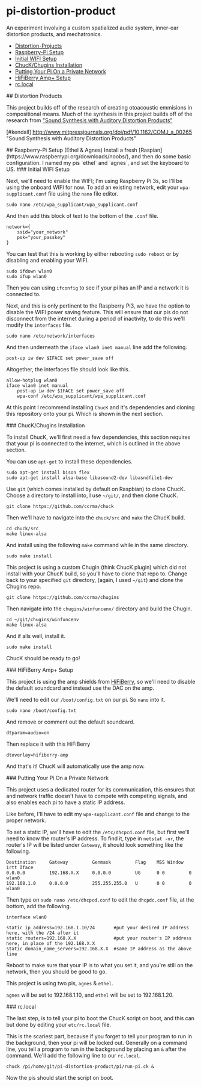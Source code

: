 # pi-distortion-product
An experiment involving a custom spatialized audio system, inner-ear distortion products, and mechatronics.

* [Distortion-Projucts](#distortion-products)
* [Raspberry-Pi Setup](#raspberry-pi-setup)
 * [Initial WIFI Setup](#initial-wifi-setup)
 * [ChucK/Chugins Installation](#chuck-chugins-installation)
 * [Putting Your Pi On a Private Network](#putting-your-pi-on-a-private-network)
 * [HiFiBerry Amp+ Setup](#hifiberry-amp+-setup)
 * [rc.local](#rc-local)

<a name="distortion-products"/>
## Distortion Products

This project builds off of the research of creating otoacoustic emmisions in
compositional means. Much of the synthesis in this project builds off of the research
from ["Sound Synthesis with Auditory Distortion Products"](#kendall)


[#kendall] http://www.mitpressjournals.org/doi/pdf/10.1162/COMJ_a_00265 "Sound Synthesis with Auditory Distortion Products"

<a name="raspberry-pi-setup"/>
## Raspberry-Pi Setup (Ethel & Agnes)
Install a fresh [Raspian](https://www.raspberrypi.org/downloads/noobs/), and then
do some basic configuration. I named my pis `ethel` and `agnes`, and set the keyboard
to US.

<a name="initial-wifi-setup"/>
### Initial WIFI Setup

Next, we'll need to enable the WIFI; I'm using Raspberry Pi 3s, so I'll be using
the onboard WIFI for now. To add an existing network, edit your `wpa-supplicant.conf`
file using the `nano` file editor.

    sudo nano /etc/wpa_supplicant/wpa_supplicant.conf

And then add this block of text to the bottom of the `.conf` file.

    network={
        ssid="your_network"
        psk="your_passkey"
    }

You can test that this is working by either rebooting `sudo reboot` or by disabling and
enabling your WIFI.

    sudo ifdown wlan0
    sudo ifup wlan0

Then you can using `ifconfig` to see if your pi has an IP and a network it is connected to.

Next, and this is only pertinent to the Raspberry Pi3, we have the option to disable
the WIFI power saving feature. This will ensure that our pis do not disconnect from the
internet during a period of inactivity, to do this we'll modify the `interfaces` file.

    sudo nano /etc/network/interfaces

And then underneath the `iface wlan0 inet manual` line add the following.

    post-up iw dev $IFACE set power_save off

Altogether, the interfaces file should look like this.

    allow-hotplug wlan0
    iface wlan0 inet manual
        post-up iw dev $IFACE set power_save off
        wpa-conf /etc/wpa_supplicant/wpa_supplicant.conf

At this point I recommend installing `ChucK` and it's dependencies and cloning this
repository onto your pi. Which is shown in the next section.

<a name="chuck-chugins-installation"/>
### ChucK/Chugins Installation

To install ChucK, we'll first need a few dependencies, this section requires that
your pi is connected to the internet, which is outlined in the above section.

You can use `apt-get` to install these dependencies.

    sudo apt-get install bison flex
    sudo apt-get install alsa-base libasound2-dev libasndfile1-dev

Use `git` (which comes installed by default on Raspbian) to clone ChucK. Choose a
directory to install into, I use `~/git/`, and then clone ChucK.

    git clone https://github.com/ccrma/chuck

Then we'll have to navigate into the `chuck/src` and `make` the ChucK build.

    cd chuck/src
    make linux-alsa

And install using the following `make` command while in the same directory.

    sudo make install

This project is using a custom Chugin (think ChucK plugin) which did not install
with your ChucK build, so you'll have to clone that repo to. Change back to your
specified `git` directory, (again, I used `~/git`) and clone the Chugins repo.

    git clone https://github.com/ccrma/chugins

Then navigate into the `chugins/winfuncenv/` directory and build the Chugin.

    cd ~/git/chugins/winfuncenv
    make linux-alsa

And if alls well, install it.

    sudo make install

ChucK should be ready to go!

<a name="hifiberry-amp+-setup"/>
### HiFiBerry Amp+ Setup

This project is using the amp shields from [HiFiBerry](https://www.hifiberry.com/),
so we'll need to disable the default soundcard and instead use the DAC on the amp.

We'll need to edit our `/boot/config.txt` on our pi. So `nano` into it.

    sudo nano /boot/config.txt

And remove or comment out the default soundcard.

    dtparam=audio=on

Then replace it with this HiFiBerry

    dtoverlay=hifiberry-amp

And that's it! ChucK will automatically use the amp now.

<a name="putting-your-pi-on-a-private-network"/>
### Putting Your Pi On a Private Network

This project uses a dedicated router for its communication, this ensures that
and network traffic doesn't have to compete with competing signals, and also enables
each pi to have a static IP address.

Like before, I'll have to edit my `wpa-supplicant.conf` file and change to the proper
network.

To set a static IP, we'll have to edit the `/etc/dhcpcd.conf` file, but first we'll
need to know the router's IP address. To find it, type in `netstat -nr`, the router's
IP will be listed under `Gateway`, it should look something like the following.

    Destination     Gateway         Genmask         Flag    MSS Window  irtt Iface
    0.0.0.0         192.168.X.X     0.0.0.0         UG      0 0         0 wlan0
    192.168.1.0     0.0.0.0         255.255.255.0   U       0 0         0 wlan0

Then type on `sudo nano /etc/dhcpcd.conf` to edit the `dhcpdc.conf` file, at the bottom, add the following.

    interface wlan0

    static ip_address=192.168.1.10/24       #put your desired IP address here, with the /24 after it
    static routers=192.168.X.X              #put your router's IP address here, in place of the 192.168.X.X
    static domain_name_servers=192.168.X.X  #same IP address as the above line

Reboot to make sure that your IP is to what you set it, and you're still on the network, then you should be good to go.

This project is using two pis, `agnes` & `ethel`.

`agnes` will be set to 192.168.1.10, and `ethel` will be set to 192.168.1.20.

<a name="rc.local"/>
### rc.local

The last step, is to tell your pi to boot the ChucK script on boot, and this can
but done by editing your `etc/rc.local` file.

This is the scariest part, because if you forget to tell your program to run in the
background, then your pi will be locked out. Generally on a command line, you tell
a program to run in the background by placing an `&` after the command. We'll add the
following line to our `rc.local`.

    chuck /pi/home/git/pi-distortion-product/pi/run-pi.ck &

Now the pis should start the script on boot.
